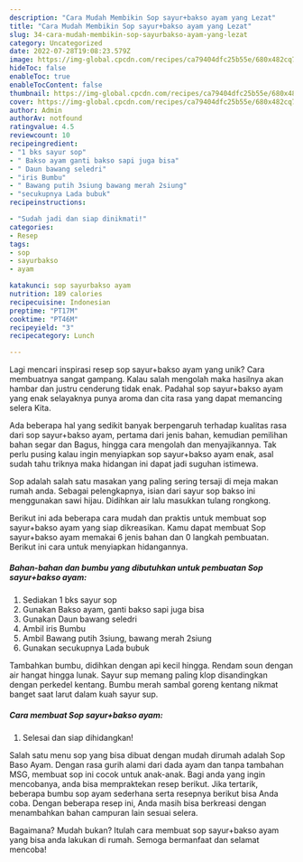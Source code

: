 ```yaml
---
description: "Cara Mudah Membikin Sop sayur+bakso ayam yang Lezat"
title: "Cara Mudah Membikin Sop sayur+bakso ayam yang Lezat"
slug: 34-cara-mudah-membikin-sop-sayurbakso-ayam-yang-lezat
category: Uncategorized
date: 2022-07-28T19:08:23.579Z
image: https://img-global.cpcdn.com/recipes/ca79404dfc25b55e/680x482cq70/sop-sayurbakso-ayam-foto-resep-utama.jpg
hideToc: false
enableToc: true
enableTocContent: false
thumbnail: https://img-global.cpcdn.com/recipes/ca79404dfc25b55e/680x482cq70/sop-sayurbakso-ayam-foto-resep-utama.jpg
cover: https://img-global.cpcdn.com/recipes/ca79404dfc25b55e/680x482cq70/sop-sayurbakso-ayam-foto-resep-utama.jpg
author: Admin
authorAv: notfound
ratingvalue: 4.5
reviewcount: 10
recipeingredient:
- "1 bks sayur sop"
- " Bakso ayam ganti bakso sapi juga bisa"
- " Daun bawang seledri"
- "iris Bumbu"
- " Bawang putih 3siung bawang merah 2siung"
- "secukupnya Lada bubuk"
recipeinstructions:

- "Sudah jadi dan siap dinikmati!"
categories:
- Resep
tags:
- sop
- sayurbakso
- ayam

katakunci: sop sayurbakso ayam 
nutrition: 189 calories
recipecuisine: Indonesian
preptime: "PT17M"
cooktime: "PT46M"
recipeyield: "3"
recipecategory: Lunch

---
```





Lagi mencari inspirasi resep sop sayur+bakso ayam yang unik? Cara membuatnya sangat gampang. Kalau salah mengolah maka hasilnya akan hambar dan justru cenderung tidak enak. Padahal sop sayur+bakso ayam yang enak selayaknya punya aroma dan cita rasa yang dapat memancing selera Kita.





Ada beberapa hal yang sedikit banyak berpengaruh terhadap kualitas rasa dari sop sayur+bakso ayam, pertama dari jenis bahan, kemudian pemilihan bahan segar dan Bagus, hingga cara mengolah dan menyajikannya. Tak perlu pusing kalau ingin menyiapkan sop sayur+bakso ayam enak,      asal sudah tahu triknya maka hidangan ini dapat jadi suguhan istimewa.














Sop adalah salah satu masakan yang paling sering tersaji di meja makan rumah anda. Sebagai pelengkapnya, isian dari sayur sop bakso ini menggunakan sawi hijau. Didihkan air lalu masukkan tulang rongkong.






Berikut ini ada beberapa cara mudah dan praktis untuk membuat sop sayur+bakso ayam yang siap dikreasikan. Kamu dapat membuat Sop sayur+bakso ayam memakai 6 jenis bahan dan 0 langkah pembuatan. Berikut ini cara untuk menyiapkan hidangannya.

<!--inarticleads1-->

##### Bahan-bahan dan bumbu yang dibutuhkan untuk pembuatan Sop sayur+bakso ayam:

1. Sediakan 1 bks sayur sop
1. Gunakan  Bakso ayam, ganti bakso sapi juga bisa
1. Gunakan  Daun bawang seledri
1. Ambil iris Bumbu
1. Ambil  Bawang putih 3siung, bawang merah 2siung
1. Gunakan secukupnya Lada bubuk


Tambahkan bumbu, didihkan dengan api kecil hingga. Rendam soun dengan air hangat hingga lunak. Sayur sup memang paling klop disandingkan dengan perkedel kentang. Bumbu merah sambal goreng kentang nikmat banget saat larut dalam kuah sayur sup. 

<!--inarticleads2-->

##### Cara membuat Sop sayur+bakso ayam:


1. Selesai dan siap dihidangkan!

Salah satu menu sop yang bisa dibuat dengan mudah dirumah adalah Sop Baso Ayam. Dengan rasa gurih alami dari dada ayam dan tanpa tambahan MSG, membuat sop ini cocok untuk anak-anak. Bagi anda yang ingin mencobanya, anda bisa mempraktekan resep berikut. Jika tertarik, beberapa bumbu sop ayam sederhana serta resepnya berikut bisa Anda coba. Dengan beberapa resep ini, Anda masih bisa berkreasi dengan menambahkan bahan campuran lain sesuai selera. 

Bagaimana? Mudah bukan? Itulah cara membuat sop sayur+bakso ayam yang bisa anda lakukan di rumah. Semoga bermanfaat dan selamat mencoba!
